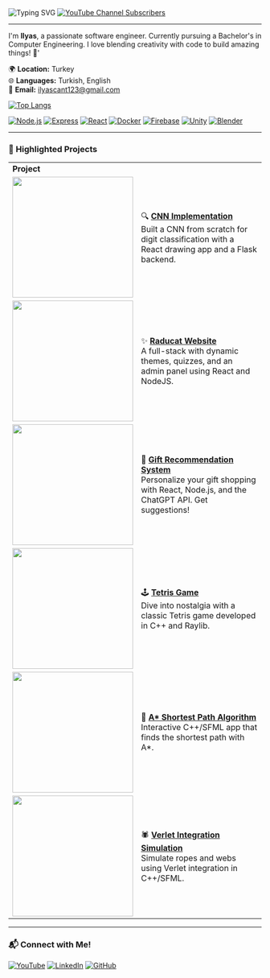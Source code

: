 <img src="https://readme-typing-svg.herokuapp.com?font=Fira+Code&weight=600&size=24&duration=5000&pause=5000&color=FF5733&center=false&vCenter=false&width=800&height=50&lines=Hey+there+%F0%9F%91%8B%2C+I'm+Ilyas+Can+Turali!" alt="Typing SVG">

<a href="https://www.youtube.com/channel/UCgF5_LF96530gF57UxGuK7w">
  <img alt="YouTube Channel Subscribers" src="https://img.shields.io/youtube/channel/subscribers/UCgF5_LF96530gF57UxGuK7w?style=flat-square&label=Subscribe%20to%20My%20Channel">
</a>

---

I'm **Ilyas**, a passionate software engineer. Currently pursuing a Bachelor's in Computer Engineering. I love blending creativity with code to build amazing things! 🚀'

🌍 **Location:** Turkey  
🌐 **Languages:** Turkish, English  
📧 **Email:** [ilyascant123@gmail.com](mailto:ilyascant123@gmail.com)  

[![Top Langs](https://github-readme-stats.vercel.app/api/top-langs/?username=ilyascant&layout=compact&theme=radical&langs_count=6)](https://github.com/ilyascant)

[![Node.js](https://img.shields.io/badge/Node.js-Web%20Development-blue?style=for-the-badge&logo=node.js)](#) 
[![Express](https://img.shields.io/badge/Express-Web%20Development-blue?style=for-the-badge&logo=express)](#) 
[![React](https://img.shields.io/badge/React-Web%20Development-blue?style=for-the-badge&logo=react)](#) 
[![Docker](https://img.shields.io/badge/Docker-Web%20Development-blue?style=for-the-badge&logo=docker)](#) 
[![Firebase](https://img.shields.io/badge/Firebase-Web%20Development-blue?style=for-the-badge&logo=firebase)](#) 
[![Unity](https://img.shields.io/badge/Unity-Game%20Development-blue?style=for-the-badge&logo=unity)](#) 
[![Blender](https://img.shields.io/badge/Blender-3D%20Modeling-blue?style=for-the-badge&logo=blender)](#)

---
### 🚀 Highlighted Projects
<div>
  <table>
    <tr>
      <td colspan="2"><b>Project</b></td>
    </tr>
    <tr>
      <td ><a href="https://github.com/ilyascant/CNN-Implementation-Using-Numpy-Flask-React"><img src="https://github.com/ilyascant/ilyascant/assets/79863003/b68a1ab2-a43d-40d5-b12a-0b7d8f6a028b" style="width: 15rem; height: 15rem;"></a></td>
      <td >🔍 <a href="https://github.com/ilyascant/CNN-Implementation-Using-Numpy-Flask-React"><b>CNN Implementation</b></a><br>Built a CNN from scratch for digit classification with a React drawing app and a Flask backend.</td>
    </tr>
    <tr>
      <td><a href="https://github.com/ilyascant/Raducat-React-NodeJS-Website"><img src="https://github.com/ilyascant/ilyascant/assets/79863003/c192896f-a903-4865-9f97-4737c1053225" style="width: 15rem; height: 15rem;"></a></td>
      <td>✨ <a href="https://github.com/ilyascant/Raducat-React-NodeJS-Website"><b>Raducat Website</b></a><br>A full-stack with dynamic themes, quizzes, and an admin panel using React and NodeJS.</td>
    </tr>
    <tr>
      <td><a href="https://github.com/ilyascant/CHATAPI-Gift-Recommendations-REACT-EXPRESS-CHATGPT"><img src="https://github.com/ilyascant/CHATAPI-Gift-Recommendations-REACT-EXPRESS-CHATGPT/assets/79863003/ba5c2e30-52f0-4f17-b068-d2cd6f8373c0" style="width: 15rem; height: 15rem;"></a></td>
      <td>🎉 <a href="https://github.com/ilyascant/CHATAPI-Gift-Recommendations-REACT-EXPRESS-CHATGPT"><b>Gift Recommendation System</b></a><br>Personalize your gift shopping with React, Node.js, and the ChatGPT API. Get suggestions!</td>
    </tr>
    <tr>
      <td><a href="https://github.com/ilyascant/Tetris-Raylib-Cpp"><img src="https://github.com/ilyascant/Tetris-Raylib-Cpp/assets/79863003/6da2e33e-be05-4213-a94d-60e2c2451881" style="width: 15rem; height: 15rem;"></a></td>
      <td>🕹️ <a href="https://github.com/ilyascant/Tetris-Raylib-Cpp"><b>Tetris Game</b></a><br>Dive into nostalgia with a classic Tetris game developed in C++ and Raylib.</td>
    </tr>
    <tr>
      <td><a href="https://github.com/ilyascant/AStar-Shortest-Path-Algorithm-SFML"><img src="https://user-images.githubusercontent.com/79863003/156578195-f0feea9e-bbc7-4289-ae79-b85bdf3d7821.gif" style="width: 15rem; height: 15rem;"></a></td>
      <td>🚀 <a href="https://github.com/ilyascant/AStar-Shortest-Path-Algorithm-SFML"><b>A* Shortest Path Algorithm</b></a><br>Interactive C++/SFML app that finds the shortest path with A*.</td>
    </tr>
    <tr>
      <td><a href="https://github.com/ilyascant/Verlet-Integration"><img src="https://media.giphy.com/media/gvuI4G4NEKVLTX7Xtw/giphy.gif" style="width: 15rem; height: 15rem;"></a></td>
      <td>🕷️ <a href="https://github.com/ilyascant/Verlet-Integration"><b>Verlet Integration Simulation</b></a><br>Simulate ropes and webs using Verlet integration in C++/SFML.</td>
    </tr>
  </table>
</div>

---

### 📬 Connect with Me!

[![YouTube](https://img.shields.io/badge/YouTube-Subscribe-red?style=for-the-badge&logo=youtube)](https://www.youtube.com/@ilyathechannel)
[![LinkedIn](https://img.shields.io/badge/LinkedIn-Connect-blue?style=for-the-badge&logo=linkedin)](https://www.linkedin.com/in/ilyas-can-turali-679b13221/)
[![GitHub](https://img.shields.io/badge/GitHub-Follow-black?style=for-the-badge&logo=github)](https://github.com/ilyascant)
